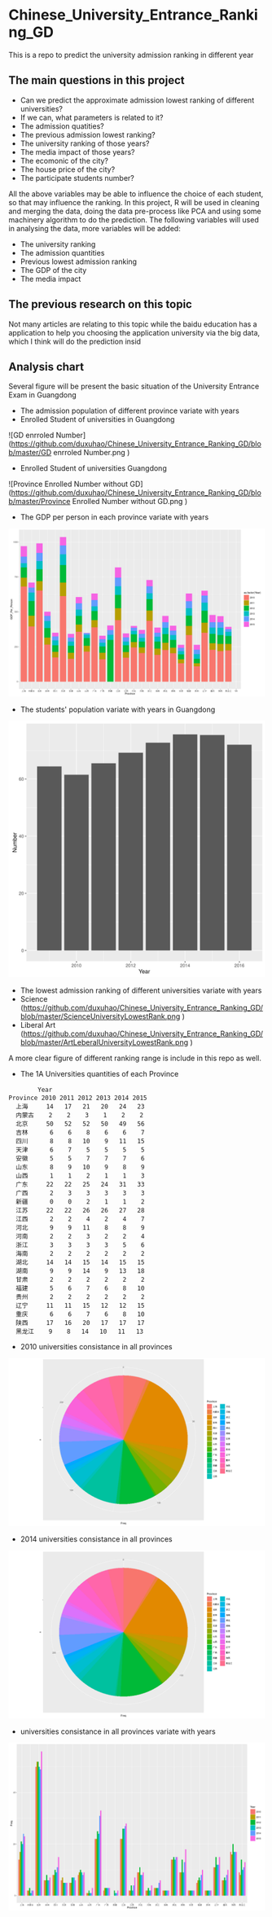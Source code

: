 # Chinese_University_Entrance_Ranking_GD
This is a repo to predict the university admission ranking in different year

## The main questions in this project
- Can we predict the approximate admission lowest ranking of different universities?
- If we can, what parameters is related to it?
 - The admission quatities?
 - The previous admission lowest ranking?
 - The university ranking of those years?
 - The media impact of those years?
 - The ecomonic of the city?
 - The house price of the city?
 - The participate students number?

All the above variables may be able to influence the choice of each student, so that may influence the ranking. In this project, R will be used in cleaning and merging the data, doing the data pre-process like PCA and using some machinery algorithm to do the prediction. The following variables will used in analysing the data, more variables will be added:

- The university ranking
- The admission quantities
- Previous lowest admission ranking
- The GDP of the city
- The media impact

## The previous research on this topic
Not many articles are relating to this topic while the baidu education has a application to help you choosing the application university via the big data, which I think will do the prediction insid

## Analysis chart
Several figure will be present the basic situation of the University Entrance Exam in Guangdong

- The admission population of different province variate with years
 - Enrolled Student of universities in Guangdong

![GD enrroled Number](https://github.com/duxuhao/Chinese_University_Entrance_Ranking_GD/blob/master/GD enrroled Number.png )

 - Enrolled Student of universities Guangdong

![Province Enrolled Number without GD](https://github.com/duxuhao/Chinese_University_Entrance_Ranking_GD/blob/master/Province Enrolled Number without GD.png )

- The GDP per person in each province variate with years

![GDP_PER_PERSON](https://github.com/duxuhao/Chinese_University_Entrance_Ranking_GD/blob/master/GDP_PER_PERSON.png )
- The students' population variate with years in Guangdong

![GDStudentNumber](https://github.com/duxuhao/Chinese_University_Entrance_Ranking_GD/blob/master/GDStudentNumber.png )
- The lowest admission ranking of different universities variate with years
 - Science
(https://github.com/duxuhao/Chinese_University_Entrance_Ranking_GD/blob/master/ScienceUniversityLowestRank.png )
 - Liberal Art
(https://github.com/duxuhao/Chinese_University_Entrance_Ranking_GD/blob/master/ArtLeberalUniversityLowestRank.png )

A more clear figure of different ranking range is include in this repo as well.

- The 1A Universities quantities of each Province
```
        Year
Province 2010 2011 2012 2013 2014 2015
  上海     14   17   21   20   24   23
  内蒙古    2    2    3    1    2    2
  北京     50   52   52   50   49   56
  吉林      6    6    8    6    6    7
  四川      8    8   10    9   11   15
  天津      6    7    5    5    5    5
  安徽      5    5    7    7    7    6
  山东      8    9   10    9    8    9
  山西      1    1    2    1    1    3
  广东     22   22   25   24   31   33
  广西      2    3    3    3    3    3
  新疆      0    0    2    1    1    2
  江苏     22   22   26   26   27   28
  江西      2    2    4    2    4    7
  河北      9    9   11    8    8    9
  河南      2    2    3    2    2    4
  浙江      3    3    3    3    5    6
  海南      2    2    2    2    2    2
  湖北     14   14   15   14   15   15
  湖南      9    9   14    9   13   18
  甘肃      2    2    2    2    2    2
  福建      5    6    7    6    8   10
  贵州      2    2    2    2    2    2
  辽宁     11   11   15   12   12   15
  重庆      6    6    7    6    8   10
  陕西     17   16   20   17   17   17
  黑龙江    9    8   14   10   11   13
```
 - 2010 universities consistance in all provinces

![ProvinceUniversities2014](https://github.com/duxuhao/Chinese_University_Entrance_Ranking_GD/blob/master/ProvinceUniversities2010.png )

 - 2014 universities consistance in all provinces

![ProvinceUniversities2014](https://github.com/duxuhao/Chinese_University_Entrance_Ranking_GD/blob/master/ProvinceUniversities2014.png )

 - universities consistance in all provinces variate with years

![ProvinceUniversitiesWithYears](https://github.com/duxuhao/Chinese_University_Entrance_Ranking_GD/blob/master/ProvinceUniversitiesWithYears.png )


